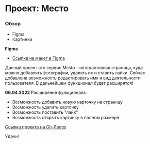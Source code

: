 # Проект: Место

### Обзор

* Figma
* Картинки

**Figma**

* [Ссылка на макет в Figma](https://www.figma.com/file/2cn9N9jSkmxD84oJik7xL7/JavaScript.-Sprint-4?node-id=0%3A1)

Данный проект это сервис Mesto - интерактивная страница, куда можно добавлять фотографии, удалять их и ставить лайки.
Сейчас добавлена возможность редактировать имя и вид деятельности пользователя. В дальнейшем функционал будет расширятся!

**06.04.2022**
Расширение функционала:
* Возможность добавить новую карточку на страницу
* Возможность удалить карточку
* Возможность поставить "лайк"
* Возможность открыть картинку в полном размере

[Ссылка проекта на Gh-Pages](https://nikitositi.github.io/mesto/)

Удачи!
